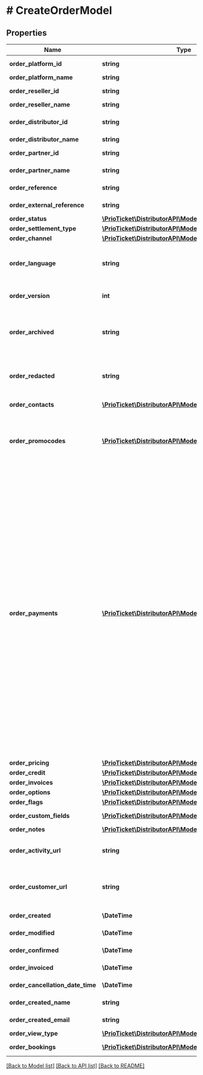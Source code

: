 # # CreateOrderModel

## Properties

Name | Type | Description | Notes
------------ | ------------- | ------------- | -------------
**order_platform_id** | **string** | Unique identifier of the platform. | [readonly]
**order_platform_name** | **string** | Name of the platform. | [readonly]
**order_reseller_id** | **string** | Unique identifier of the reseller. | [readonly]
**order_reseller_name** | **string** | Name of the reseller. | [readonly]
**order_distributor_id** | **string** | Unique identifier for distributor assigned by Prio. |
**order_distributor_name** | **string** | Name of the distributor. | [readonly]
**order_partner_id** | **string** | Unique identifier for partner assigned by Prio. | [optional]
**order_partner_name** | **string** | Name of the partner. | [optional] [readonly]
**order_reference** | **string** | A unique identifier for the created order in the Prio. | [readonly]
**order_external_reference** | **string** | A unique order identifier within the external system. |
**order_status** | [**\PrioTicket\DistributorAPI\Models\OrderStatusTypes**](OrderStatusTypes.md) |  |
**order_settlement_type** | [**\PrioTicket\DistributorAPI\Models\SettlementType**](SettlementType.md) |  | [optional]
**order_channel** | [**\PrioTicket\DistributorAPI\Models\OrderChannel**](OrderChannel.md) |  |
**order_language** | **string** | Language to use for communication, e.g pre-arrival emails. Language is defined in [ISO-639-1](https://en.wikipedia.org/wiki/ISO_639-1) format. |
**order_version** | **int** | Order version number. | [readonly] [default to 1]
**order_archived** | **string** | Whether this order has been archived. Orders will be automatically archived if it is in a final state and has not been amended for a long period of time. | [optional] [readonly] [default to 'false']
**order_redacted** | **string** | Whether this order has redacted or de-identified sensitive data such as personally identifiable information (PII). | [readonly] [default to 'false']
**order_contacts** | [**\PrioTicket\DistributorAPI\Models\ContactDetails[]**](ContactDetails.md) | Contacts linked to this order. | [optional]
**order_promocodes** | [**\PrioTicket\DistributorAPI\Models\AppliedPromocode[]**](AppliedPromocode.md) | The promocodes applied to this order. Only shown in case one or more promocodes have been applied in the reservation. Not applicable to Direct Booking. | [optional] [readonly]
**order_payments** | [**\PrioTicket\DistributorAPI\Models\PaymentDetails[]**](PaymentDetails.md) | Details on the payments linked to this order.   An order can have multiple payment records in case of installments, split payments, refunds and additional charges. Every action will result in an additional record, hence all payment history is maintained.  Payment records are always returned in a descending order based on the payment date. Therefore the first entry in the array can be considered as the most recent payment / refund and thus the &#x60;payment_total&#x60; (running sum) as the actual total amount paid and the &#x60;payment_status &#x60; as the latest payment status for this order. If there are no records, the order can be considered unpaid.  Only a single payment can be in progress or pending at the same time. Outstanding amounts will be added as a running total in the latest record with &#x60;payment_status:PENDING&#x60;.  &gt; All payments linked to this order will be returned, regardless of the &#x60;order_version&#x60;. | [optional] [readonly]
**order_pricing** | [**\PrioTicket\DistributorAPI\Models\Pricing**](Pricing.md) |  | [optional]
**order_credit** | [**\PrioTicket\DistributorAPI\Models\CreditLimit**](CreditLimit.md) |  | [optional]
**order_invoices** | [**\PrioTicket\DistributorAPI\Models\InvoiceDetails[]**](InvoiceDetails.md) | Related invoices. | [optional]
**order_options** | [**\PrioTicket\DistributorAPI\Models\OrderOptions**](OrderOptions.md) |  | [optional]
**order_flags** | [**\PrioTicket\DistributorAPI\Models\Flag[]**](Flag.md) | Order flags. | [optional]
**order_custom_fields** | [**\PrioTicket\DistributorAPI\Models\CustomField[]**](CustomField.md) | Freeform entry of any key-value pair. | [optional]
**order_notes** | [**\PrioTicket\DistributorAPI\Models\Note[]**](Note.md) | Order notes. | [optional]
**order_activity_url** | **string** | This link redirects towards the Activity Overview which allows the agent to amend the order. | [optional]
**order_customer_url** | **string** | This link that can be attached and communicated towards the end-consumer and allows for order amendment. | [optional]
**order_created** | **\DateTime** | Date and time of order creation. | [readonly]
**order_modified** | **\DateTime** | Date and time of order update. | [readonly]
**order_confirmed** | **\DateTime** | Date and time of order confirmation. | [optional] [readonly]
**order_invoiced** | **\DateTime** | Date and time of order invoice. | [optional] [readonly]
**order_cancellation_date_time** | **\DateTime** | Date and time of order cancellation. | [optional] [readonly]
**order_created_name** | **string** | Cashier name / User name who created the order. | [readonly]
**order_created_email** | **string** | Cashier email / User email who created the order. | [readonly]
**order_view_type** | [**\PrioTicket\DistributorAPI\Models\AccountType**](AccountType.md) |  |
**order_bookings** | [**\PrioTicket\DistributorAPI\Models\BookingOption[]**](BookingOption.md) | Details of the bookings to be made. |

[[Back to Model list]](../../README.md#models) [[Back to API list]](../../README.md#endpoints) [[Back to README]](../../README.md)
